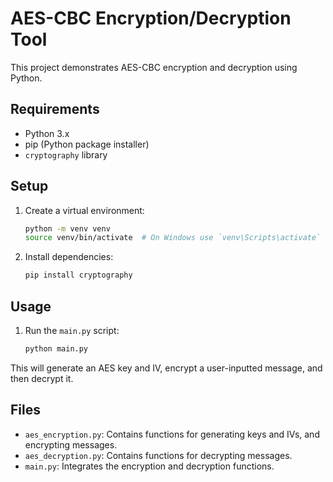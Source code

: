 # AES-CBC Encryption/Decryption Tool

This project demonstrates AES-CBC encryption and decryption using Python.

## Requirements

- Python 3.x
- pip (Python package installer)
- `cryptography` library

## Setup

1. Create a virtual environment:
    ```bash
    python -m venv venv
    source venv/bin/activate  # On Windows use `venv\Scripts\activate`
    ```

2. Install dependencies:
    ```bash
    pip install cryptography
    ```

## Usage

1. Run the `main.py` script:
    ```bash
    python main.py
    ```

This will generate an AES key and IV, encrypt a user-inputted message, and then decrypt it.

## Files

- `aes_encryption.py`: Contains functions for generating keys and IVs, and encrypting messages.
- `aes_decryption.py`: Contains functions for decrypting messages.
- `main.py`: Integrates the encryption and decryption functions.

